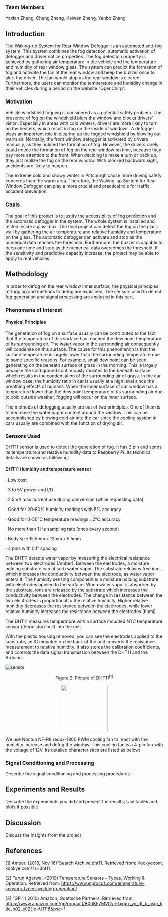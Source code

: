 ### Team Members

Yaxian Zheng, Cheng Zhang, Kaiwen Zhang, Yanbo Zhang

## Introduction
 
The Waking-up System for Rear Window Defogger is an automated anti-fog system. This system combines the fog detection, automatic activation of defogger and driver notice properties. The fog detection property is achieved by gathering air temperature in the vehicle and the temperature and humidity of rear window glass. The system can predict the formation of fog and activate the fan at the rear window and beep the buzzer once to alert the driver. The fan would stop as the rear window is cleared. Furthermore, the users can monitor the temperature and humidity change in their vehicles during a period on the website “OpenChirp”. 

### Motivation

Vehicle windshield fogging is considered as a potential safety problem. The presence of fog on the windshield blurs the window and blocks drivers’ vision. Especially in areas with cold winters, drivers are more likely to turn on the heaters, which result in fog on the inside of windows. A defogger plays an important role in clearing up the fogged windshield by blowing out warm air. Normally, the front window defogger is activated by drivers manually, as they noticed the formation of fog. However, the drivers rarely could notice the formation of fog on the rear window on time, because they pay more attention to the front. When deciding to make a turn or back up, they just realize the fog on the rear window. With blocked backward sight, accidents are likely to happen. 

The extreme cold and snowy winter in Pittsburgh cause more driving safety concerns than the warm area. Therefore, the Waking-up System for Rear Window Defogger can play a more crucial and practical role for traffic accident prevention.  

### Goals
The goal of this project is to justify the accessibility of fog prediction and the automatic defogger in the system. The whole system is installed and tested inside a glass box. The final project can detect the fog on the glass wall by gathering the air temperature and relative humidity and temperature on the glass. The automatic defogger can activate and stop as the numerical data reaches the threshold. Furthermore, the buzzer is capable to beep one time and stop as the numerical data overcomes the threshold. If the sensitivity and predictive capacity increase, the project may be able to apply to real vehicles. 

## Methodology

In order to defog on the rear window inner surface, the physical principles of fogging and methods to defog are explained. The sensors used to detect fog generation and signal processing are analysed in this part.

### Phenomena of Interest

#### Physical Principles

The generation of fog on a surface usually can be contributed to the fact that the temperature of this surface has reached the dew point temperature of its surrounding air. The water vapor in the surrounding air consequently will condense on this surface. The cause for this phenomenon is that the surface temperature is largely lower than the surrounding temperature due to some specific reasons. For example, small dew point can be seen generating on the beneath surface of grass in the morning. This is largely because the cold ground continuously radiates to the beneath surface which results in the condensation of the surrounding air of grass. In the car window case, the humidity ratio in car is usually at a high level since the breathing effects of humans. When the inner surface of car window has a temperature lower than the dew point temperature of its surrounding air due to cold outside weather, fogging will occur on the inner surface. 

The methods of defogging usually are out of two principles. One of them is to decrease the water vapor content around the window. This can be accomplished by blowing cold air into the car since the cooling system in cars usually 	are combined with the function of drying air. 

### Sensors Used

DHT11 sensor is used to detect the generation of fog. It has 3 pin and sends its temperature and relative humidity data to Raspberry Pi. Its technical details are shown as following:

#### DHT11 Humidity and temperature sensor 

· Low cost

· 3 to 5V power and I/O

· 2.5mA max current use during conversion (while requesting data)

· Good for 20-80% humidity readings with 5% accuracy

· Good for 0-50°C temperature readings ±2°C accuracy

· No more than 1 Hz sampling rate (once every second)

· Body size 15.5mm x 12mm x 5.5mm

· 4 pins with 0.1" spacing

The DHT11 detects water vapor by measuring the electrical resistance between two electrodes (Amber). Between the electrodes, a moisture holding substrate can absorb water vapor. The substrate releases free ions, which increases the conductivity between the electrode, as water vapor enters it. The humidity sensing component is a moisture holding substrate with electrodes applied to the surface. When water vapor is absorbed by the substrate, ions are released by the substrate which increases the conductivity between the electrodes. The change in resistance between the two electrodes is proportional to the relative humidity. Higher relative humidity decreases the resistance between the electrodes, while lower relative humidity increases the resistance between the electrodes [humi].

The DHT11 measures temperature with a surface mounted NTC temperature sensor (thermistor) built into the unit.

With the plastic housing removed, you can see the electrodes applied to the substrate, an IC mounted on the back of the unit converts the resistance measurement to relative humidity. It also stores the calibration coefficients, and controls the data signal transmission between the DHT11 and the Arduino:

![sensor](https://user-images.githubusercontent.com/42809684/66973309-9c878100-f065-11e9-99c5-bf38f289d4d6.png)

<p align="center">Figure 2. Picture of DHT11<sup>[1]</sup></p>

<div align=center><img width="150" height="150" src="http://img.blog.csdn.net/20161028230559575"/></div>


We use Noctua NF-R8 redux-1800 PWM cooling fan to react with the humidity increase and defog the window. This cooling fan is a 4-pin fan with the voltage of 12V. Its detailed characteristics are listed as below:


### Signal Conditioning and Processing

Describe the signal conditioning and processing procedures

## Experiments and Results

Describe the experiments you did and present the results; Use tables and plots if possible

## Discussion

Discuss the insights from the project

## References

[1] Amber. (2018, Nov 16)“Search Archive:dht11. Retrieved from: Kookyecom, kookye.com/?s=dht11.

[2] Tarun Agarwal. (2019) Temperature Sensors – Types, Working & Operation. Retrieved from:
https://www.elprocus.com/temperature-sensors-types-working-operation/

[3] “GP.” ( 2010) Amazon, Goettsche Partners. Retrieved from: https://www.amazon.com/gp/product/B00KF7MVI2/ref=ppx_yo_dt_b_asin_title_o02_s02?ie=UTF8&psc=1.
